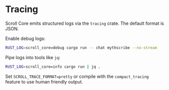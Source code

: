 # Tracing

Scroll Core emits structured logs via the `tracing` crate. The default format is JSON.

Enable debug logs:

```bash
RUST_LOG=scroll_core=debug cargo run -- chat mythscribe --no-stream
```

Pipe logs into tools like `jq`:

```bash
RUST_LOG=scroll_core=info cargo run | jq .
```

Set `SCROLL_TRACE_FORMAT=pretty` or compile with the `compact_tracing` feature to use human friendly output.
